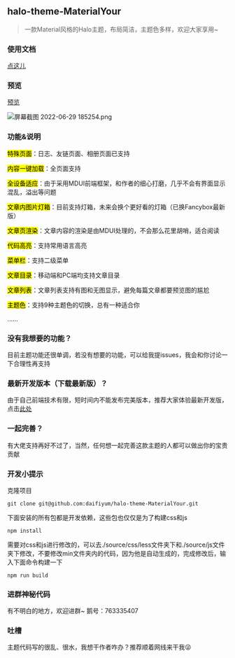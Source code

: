 ## halo-theme-MaterialYour

> 一款Material风格的Halo主题，布局简洁，主题色多样，欢迎大家享用~

### 使用文档

[点这儿](https://www.dnxrzl.com/archives/134)

### 预览

[预览](https://www.dnxrzl.com/)

![屏幕截图 2022-06-29 185254.png](https://img.dnxrzl.com/images/2022/08/07/d80a01f02fd9f.png)

### 功能&说明

<mark>特殊页面</mark>：日志、友链页面、相册页面已支持

<mark>内容一键加载</mark>：全页面支持

<mark>全设备适应</mark>：由于采用MDUI前端框架，和作者的细心打磨，几乎不会有界面显示混乱，溢出等问题

<mark>文章内图片灯箱</mark>：目前支持灯箱，未来会换个更好看的灯箱（已换Fancybox最新版）

<mark>文章页渲染</mark>：文章内容的渲染是由MDUI处理的，不会那么花里胡哨，适合阅读

<mark>代码高亮</mark>：支持常用语言高亮

<mark>菜单栏</mark>：支持二级菜单

<mark>文章目录</mark>：移动端和PC端均支持文章目录

<mark>文章列表</mark>：文章列表支持有图和无图显示，避免每篇文章都要预览图的尴尬

<mark>主题色</mark>：支持9种主题色的切换，总有一种适合你

......

### 没有我想要的功能？

目前主题功能还很单调，若没有想要的功能，可以给我提issues，我会和你讨论一下合理性再支持

### 最新开发版本（下载最新版）？

由于自己前端技术有限，短时间内不能发布完美版本，推荐大家体验最新开发版，点击[此处](https://github.com/daifiyum/halo-theme-MaterialYour/archive/refs/heads/master.zip)

### 一起完善？

有大佬支持再好不过了，当然，任何想一起完善这款主题的人都可以做出你的宝贵贡献

### 开发小提示
克隆项目
```
git clone git@github.com:daifiyum/halo-theme-MaterialYour.git
```
下面安装的所有包都是开发依赖，这些包也仅仅是为了构建css和js
```
npm install
```
需要对css和js进行修改的，可以去./source/css/less文件夹下和./source/js文件夹下修改，不要修改min文件夹内的代码，因为他是自动生成的，完成修改后，输入下面命令构建一下
```
npm run build
```
### 进群神秘代码
有不明白的地方，欢迎进群~
鹅号：763335407

### 吐槽

主题代码写的很乱、很水，我想干作者咋办？推荐顺着网线来干我😜